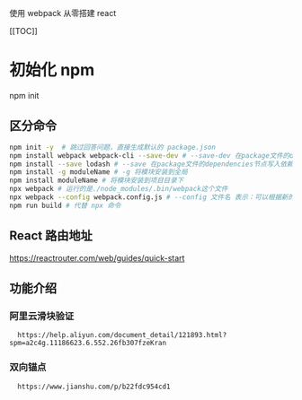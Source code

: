 使用 webpack 从零搭建 react

[[TOC]]

# 初始化 npm

npm init

## 区分命令

```bash
npm init -y  # 跳过回答问题，直接生成默认的 package.json
npm install webpack webpack-cli --save-dev # --save-dev 在package文件的devDependencies节点写入依赖，生产环境也要使用
npm install --save lodash # --save 在package文件的dependencies节点写入依赖，在开发环境下使用
npm install -g moduleName # -g 将模块安装到全局
npm install moduleName # 将模块安装到项目目录下
npx webpack # 运行的是./node_modules/.bin/webpack这个文件
npx webpack --config webpack.config.js # --config 文件名 表示：可以根据新的配置文件执行构建
npm run build # 代替 npx 命令
```

## React 路由地址

https://reactrouter.com/web/guides/quick-start

## 功能介绍

  ### 阿里云滑块验证

      https://help.aliyun.com/document_detail/121893.html?spm=a2c4g.11186623.6.552.26fb307fzeKran

  ### 双向锚点 

      https://www.jianshu.com/p/b22fdc954cd1
